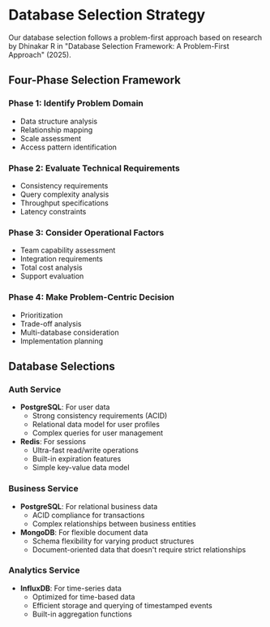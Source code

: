 # Database Selection Strategy

Our database selection follows a problem-first approach based on research by Dhinakar R in "Database Selection Framework: A Problem-First Approach" (2025).

## Four-Phase Selection Framework

### Phase 1: Identify Problem Domain
- Data structure analysis
- Relationship mapping
- Scale assessment
- Access pattern identification

### Phase 2: Evaluate Technical Requirements
- Consistency requirements
- Query complexity analysis
- Throughput specifications
- Latency constraints

### Phase 3: Consider Operational Factors
- Team capability assessment
- Integration requirements
- Total cost analysis
- Support evaluation

### Phase 4: Make Problem-Centric Decision
- Prioritization
- Trade-off analysis
- Multi-database consideration
- Implementation planning

## Database Selections

### Auth Service
- **PostgreSQL**: For user data
  - Strong consistency requirements (ACID)
  - Relational data model for user profiles
  - Complex queries for user management
- **Redis**: For sessions
  - Ultra-fast read/write operations
  - Built-in expiration features
  - Simple key-value data model

### Business Service
- **PostgreSQL**: For relational business data
  - ACID compliance for transactions
  - Complex relationships between business entities
- **MongoDB**: For flexible document data
  - Schema flexibility for varying product structures
  - Document-oriented data that doesn't require strict relationships

### Analytics Service
- **InfluxDB**: For time-series data
  - Optimized for time-based data
  - Efficient storage and querying of timestamped events
  - Built-in aggregation functions